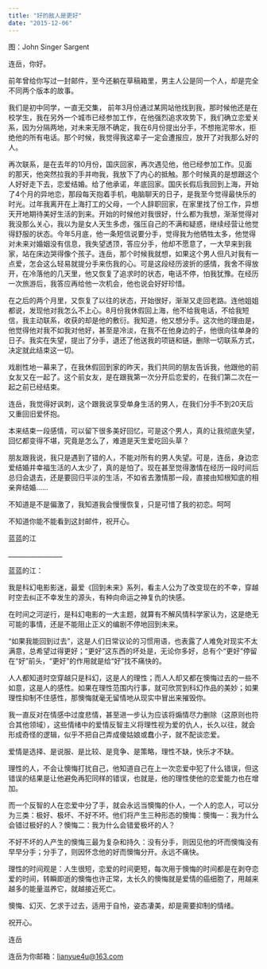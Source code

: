 ```yaml
---
title: "好的敌人是更好"
date: "2015-12-06"
---
```


图：John Singer Sargent

连岳，你好。

前年曾给你写过一封邮件，至今还躺在草稿箱里，男主人公是同一个人，却是完全不同两个版本的故事。

我们是初中同学，一直无交集， 前年3月份通过某网站他找到我，那时候他还是在校学生，我在另外一个城市已经参加工作，在他强烈追求攻势下，我们确立恋爱关系，因为分隔两地，对未来无限不确定，我在6月份提出分手，不想拖泥带水，拒绝他的所有电话。那个时候，我觉得我这辈子一定会遭报应，放开了对我那么好的人。

再次联系，是在去年的10月份，国庆回家，再次遇见他，他已经参加工作。见面的那天，他突然拉我的手并吻我，我放下了内心的抵触。那个时候真的是想跟这个人好好走下去，恋爱结婚。给了他承诺，年底回家。国庆长假后我回到上海，开始了4个月的异地恋，那段每天抱着手机，电脑聊天的日子，是我至今觉得最快乐的时光。过年我离开在上海打工的父母，一个人辞职回家，在家里找了份工作，异想天开地期待美好生活的到来。开始的时候他对我很好，什么都为我想，渐渐觉得对我没那么关心，我以为是女人天生多虑，强压自己的不满和疑惑，继续经营让他觉得舒服的状态。今年5月底，他一条短信说要分手，觉得我为他牺牲太多，他觉得对未来对婚姻没有信息，我失望透顶，答应分手，他却不愿意了，一大早来到我家，站在床边哭得像个孩子。连岳，那个时候我就想，如果这个男人但凡对我有一点爱，怎会这么轻易就提分手来伤我的心。可是这段经历波折的感情，我舍不得放开，在冷落他的几天里，他又恢复了追求时的状态，电话不停，怕我犹豫。在经历一次旅游后，我答应再给他一次机会，他也说会好好珍惜。

在之后的两个月里，又恢复了以往的状态，开始很好，渐渐又走回老路。连他姐姐都说，发现他对我怎么不上心。8月份我休假回上海，他不给我电话，不给我短信，我主动联系，收获的却是他的敷衍。我知道，他又想分手。这次他的理由是，他觉得他对我不如我对他好，甚至是冷淡，在我不在他身边的子，他很向往单身的日子。我实在失望，提出了分手，退还了他送我的项链和链，删除一切联系方式，决定就此结束这一切。

戏剧性地一幕来了，在我休假回到家的昨天，我们共同的朋友告诉我，他跟他的前女友又在一起了。这个前女友，是在跟我第一次分开后恋爱的，在我们第二次在一起之前已经结束。

连岳，我觉得好讽刺，这个跟我说享受单身生活的男人，在我们分手不到20天后又重回旧爱怀抱。

本来结束一段感情，可以留下很多美好回忆，可是这个男人，真的让我彻底失望，回忆都变得不堪，究竟是怎么了，难道是天生爱吃回头草？

朋友跟我说，我只是遇到了错的人，不能对所有的男人失望。可是，连岳，身边恋爱结婚并幸福生活的人太少了，真的是怕了。现在甚至觉得激情在经历一段时间后总归会退去，还是要回归平淡的生活，不如省去激情那一段，直接由知根知底的相亲奔结婚……

不知道是不是偏激了，我知道我会慢慢恢复，只是可惜了我的初恋。呵呵

不知道你能不能看到这封邮件，祝开心。

蓝蓝的江

\_\_\_\_\_\_\_\_\_\_\_\_\_\_\_\_\_

蓝蓝的江：

我是科幻电影影迷，最爱《回到未来》系列，看主人公为了改变现在的不幸，穿越时空去纠正不幸发生的源头，有种向命运之神复仇的快感。

在时间之河逆行，是科幻电影的一大主题，就算有不解风情科学家认为，这是绝无可能的事情，还是不能阻止正义的编剧不停地回到未来。

“如果我能回到过去”，这是人们日常议论的习惯用语，也表露了人难免对现实不太满意，总希望过得更好；“更好”这东西的坏处是，无论你多好，总有个“更好”停留在“好”前头，“更好”的作用就是给“好”找不痛快的。

人人都知道时空穿越只是科幻，这是人的理性；而人人却又都在懊悔过去的一些不如意，这是人的感性。如果在理性范围内行事，就可欣赏到科幻作品的美妙；如果理性抑制不住感性，那懊悔就毫无留情地从现实中冒出来摧毁你。

我一直反对在情感中过度悲情，甚至进一步认为应该将煽情尽力删除（这原则也符合其他领域），这些情绪中的爱情反智主义将理性视为爱的仇人，长久以往，就会形成奇怪的逻辑，似乎不把自己弄成傻姑娘或蠢小子，就不配谈恋爱。

爱情是选择、是说服、是比较、是竞争、是策略，理性不缺，快乐才不缺。

理性的人，不会让懊悔打扰自己，他知道自己在上一次恋爱中犯了什么错误，但这错误的结果是让他避免再犯同样的错误，也就是，他的理性使他的恋爱能力也在增加。

而一个反智的人在恋爱中分了手，就会永远当懊悔的仆人，一个人的恋人，可以分为三类：极好、极坏、不好不坏。他们将产生三种形态的懊悔：懊悔一：我为什么会错过极好的人？懊悔二：我为什么会错爱极坏的人？

不好不坏的人产生的懊悔三最为复杂和持久：没有分手，则因见他的坏而懊悔没有早早分手；分手了，则因怀念他的好而懊悔分开。永远不痛快。

理性的时间观是：人生很短，恋爱的时间更短，每次用于懊悔的时间都是在剥夺恋爱的时间，转瞬即逝的懊悔也许正常，太长久的懊悔就是爱情的癌细胞了，用越来越多的能量滋养它，就越接近死亡。  

懊悔、幻灭、乞求于过去，适用于自怜，姿态凄美，却是需要抑制的情绪。

祝开心。

连岳

连岳为你邮箱：lianyue4u@163.com
